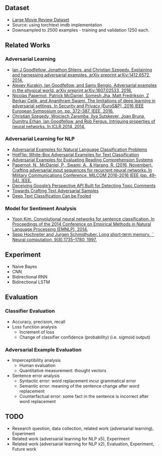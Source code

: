 ## Dataset
* [Large Movie Review Dataset](http://ai.stanford.edu/~amaas/data/sentiment/)
* Source: using torchtext imdb implementation
* Downsampled to 2500 examples - training and validation 1250 each.

## Related Works
### Adversarial Learning
* [Ian J Goodfellow, Jonathon Shlens, and Christian Szegedy. Explaining and harnessing adversarial examples. arXiv preprint arXiv:1412.6572, 2014.](https://arxiv.org/pdf/1412.6572.pdf)
* [Alexey Kurakin, Ian Goodfellow, and Samy Bengio. Adversarial examples in the physical world. arXiv preprint arXiv:1607.02533, 2016.](https://arxiv.org/pdf/1607.02533.pdf)
* [Nicolas Papernot, Patrick McDaniel, Somesh Jha, Matt Fredrikson, Z Berkay Celik, and Ananthram Swami. The limitations of deep learning in adversarial settings. In Security and Privacy (EuroS&P), 2016 IEEE European Symposium on, pp. 372–387. IEEE, 2016.](https://arxiv.org/pdf/1511.07528.pdf)
* [Christian Szegedy, Wojciech Zaremba, Ilya Sutskever, Joan Bruna, Dumitru Erhan, Ian Goodfellow, and Rob Fergus. Intriguing properties of neural networks. In ICLR 2014, 2014.](https://arxiv.org/pdf/1312.6199.pdf)

### Adversarial Learning for NLP
* [Adversarial Examples for Natural Language Classification Problems](https://openreview.net/forum?id=r1QZ3zbAZ)
* [HotFlip: White-Box Adversarial Examples for Text Classification](http://aclweb.org/anthology/P18-2006)
* [Adversarial Examples for Evaluating Reading Comprehension Systems](https://www.aclweb.org/anthology/D17-1215)
* [Papernot, N., McDaniel, P., Swami, A., & Harang, R. (2016, November). Crafting adversarial input sequences for recurrent neural networks. In Military Communications Conference, MILCOM 2016-2016 IEEE (pp. 49-54). IEEE.](https://arxiv.org/pdf/1604.08275.pdf)
* [Deceiving Google’s Perspective API Built for
Detecting Toxic Comments](https://arxiv.org/pdf/1702.08138.pdf)
* [Towards Crafting Text Adversarial Samples](https://arxiv.org/pdf/1707.02812.pdf)
* [Deep Text Classification Can be Fooled](https://arxiv.org/pdf/1704.08006.pdf)

### Model for Sentiment Analysis
* [Yoon Kim. Convolutional neural networks for sentence classification. In Proceedings of the 2014 Conference on Empirical Methods in Natural Language Processing (EMNLP), 2014.](http://www.aclweb.org/anthology/D14-1181)
* [Sepp Hochreiter and Jurgen Schmidhuber. Long short-term memory. ¨ Neural computation, 9(8):1735–1780, 1997.](https://www.bioinf.jku.at/publications/older/2604.pdf)

## Experiment
* Naive Bayes
* CNN
* Bidirectional RNN
* Bidirectional LSTM

## Evaluation
### Classifier Evaluation
* Accuracy, precision, recall
* Loss function analysis
  * Increment of loss
  * Change of classifier confidence (probability) (i.e. sigmoid output)

### Adversarial Example Evaluation
* Imperceptibility analysis
  * Human evaluation
  * Quantitative measurement: thought vectors
* Sentence error analysis
  * Syntactic error: word replacement incur grammatical error
  * Semantic error: meaning of the sentence change after word replacement
  * Counterfactual error: some fact in the sentence is incorrect after word replacement

## TODO
* Research question, data collection, related work (adversarial learning), Experiment
* Related work (adversarial learning for NLP x5), Experiment
* Related work (adversarial learning for NLP x2), Evaluation, Experiment, Future work
